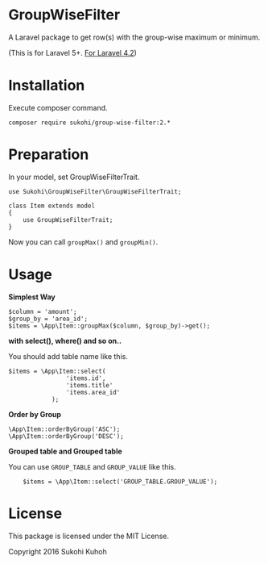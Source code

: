 # GroupWiseFilter
A Laravel package to get row(s) with the group-wise maximum or minimum.

(This is for Laravel 5+. [For Laravel 4.2](https://github.com/SUKOHI/GroupWiseFilter/tree/1.0))

# Installation

Execute composer command.

    composer require sukohi/group-wise-filter:2.*

# Preparation

In your model, set GroupWiseFilterTrait.

    use Sukohi\GroupWiseFilter\GroupWiseFilterTrait;
    
    class Item extends model
    {
        use GroupWiseFilterTrait;
    }

Now you can call `groupMax()` and `groupMin()`.

# Usage

**Simplest Way**  

    $column = 'amount';
    $group_by = 'area_id';
    $items = \App\Item::groupMax($column, $group_by)->get();

**with select(), where() and so on..**  

You should add table name like this.

    $items = \App\Item::select(
                    'items.id',
                    'items.title'
                    'items.area_id'
                );

**Order by Group**
    
    \App\Item::orderByGroup('ASC');
    \App\Item::orderByGroup('DESC');
     
**Grouped table and Grouped table**

You can use `GROUP_TABLE` and `GROUP_VALUE` like this.

		$items = \App\Item::select('GROUP_TABLE.GROUP_VALUE');

License
====
This package is licensed under the MIT License.

Copyright 2016 Sukohi Kuhoh